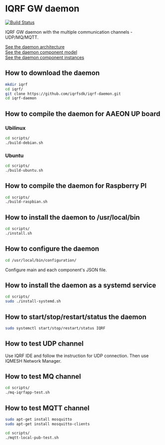 # IQRF GW daemon

[![Build Status](https://travis-ci.org/iqrfsdk/iqrf-daemon.svg?branch=master)](https://travis-ci.org/iqrfsdk/iqrf-daemon)

IQRF GW daemon with the multiple communication channels - UDP/MQ/MQTT.

<a href="https://github.com/iqrfsdk/iqrf-daemon/blob/master/doc/iqrf-linux-gw.png" target="_blank">See the daemon architecture</a><br/>
<a href="https://github.com/iqrfsdk/iqrf-daemon/blob/master/doc/iqrf-daemon-component-model.png" target="_blank">See the daemon component model</a><br/>
<a href="https://github.com/iqrfsdk/iqrf-daemon/blob/master/doc/iqrf-daemon-component-instances.png" target="_blank">See the daemon component instances</a><br/>

## How to download the daemon

```Bash
mkdir iqrf
cd iqrf/
git clone https://github.com/iqrfsdk/iqrf-daemon.git
cd iqrf-daemon
```

## How to compile the daemon for AAEON UP board

### Ubilinux

```Bash
cd scripts/
./build-debian.sh
```

### Ubuntu

```Bash
cd scripts/
./build-ubuntu.sh
```

## How to compile the daemon for Raspberry PI

```Bash
cd scripts/
./build-raspbian.sh
```

## How to install the daemon to /usr/local/bin

```Bash
cd scripts/
./install.sh
```

## How to configure the daemon

```Bash
cd /usr/local/bin/configuration/
```
Configure main and each component's JSON file.

## How to install the daemon as a systemd service

```Bash
cd scripts/
sudo ./install-systemd.sh
```

## How to start/stop/restart/status the daemon

```Bash
sudo systemctl start/stop/restart/status IQRF
```

## How to test UDP channel

Use IQRF IDE and follow the instruction for UDP connection.
Then use IQMESH Network Manager.

## How to test MQ channel

```Bash
cd scripts/
./mq-iqrfapp-test.sh
```

## How to test MQTT channel

```Bash
sudo apt-get install mosquitto
sudo apt-get install mosquitto-clients

cd scripts/
./mqtt-local-pub-test.sh
```
